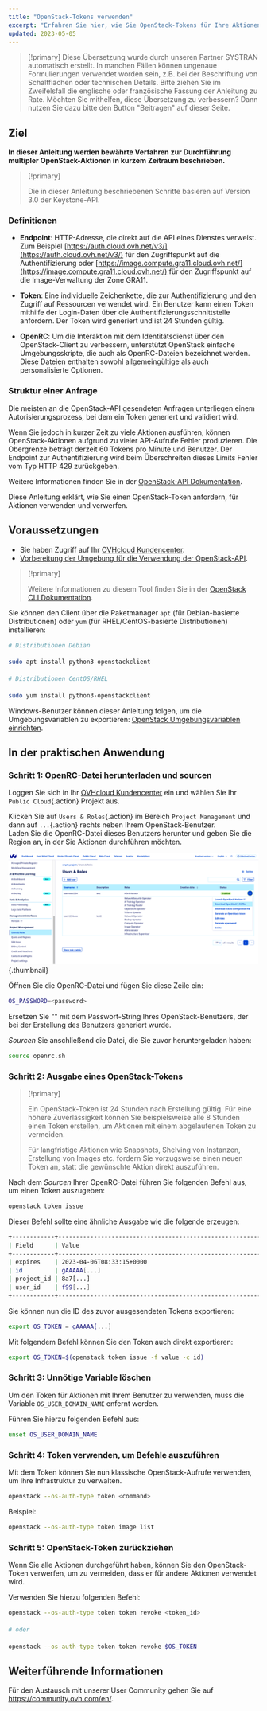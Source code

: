 ```yaml
---
title: "OpenStack-Tokens verwenden"
excerpt: "Erfahren Sie hier, wie Sie OpenStack-Tokens für Ihre Aktionen erstellen und verwenden"
updated: 2023-05-05
---
```


> [!primary]
> Diese Übersetzung wurde durch unseren Partner SYSTRAN automatisch erstellt. In manchen Fällen können ungenaue Formulierungen verwendet worden sein, z.B. bei der Beschriftung von Schaltflächen oder technischen Details. Bitte ziehen Sie im Zweifelsfall die englische oder französische Fassung der Anleitung zu Rate. Möchten Sie mithelfen, diese Übersetzung zu verbessern? Dann nutzen Sie dazu bitte den Button "Beitragen" auf dieser Seite.
>


## Ziel

**In dieser Anleitung werden bewährte Verfahren zur Durchführung multipler OpenStack-Aktionen in kurzem Zeitraum beschrieben.**

> [!primary]
>
> Die in dieser Anleitung beschriebenen Schritte basieren auf Version 3.0 der Keystone-API.
>

### Definitionen

- **Endpoint**: HTTP-Adresse, die direkt auf die API eines Dienstes verweist. Zum Beispiel [https://auth.cloud.ovh.net/v3/](https://auth.cloud.ovh.net/v3/) für den Zugriffspunkt auf die Authentifizierung oder [https://image.compute.gra11.cloud.ovh.net/](https://image.compute.gra11.cloud.ovh.net/) für den Zugriffspunkt auf die Image-Verwaltung der Zone GRA11. 

- **Token**: Eine individuelle Zeichenkette, die zur Authentifizierung und den Zugriff auf Ressourcen verwendet wird. Ein Benutzer kann einen Token mithilfe der Login-Daten über die Authentifizierungsschnittstelle anfordern. Der Token wird generiert und ist 24 Stunden gültig.

- **OpenRC**: Um die Interaktion mit dem Identitätsdienst über den OpenStack-Client zu verbessern, unterstützt OpenStack einfache Umgebungsskripte, die auch als OpenRC-Dateien bezeichnet werden. Diese Dateien enthalten sowohl allgemeingültige als auch personalisierte Optionen.

### Struktur einer Anfrage

Die meisten an die OpenStack-API gesendeten Anfragen unterliegen einem Autorisierungsprozess, bei dem ein Token generiert und validiert wird.

Wenn Sie jedoch in kurzer Zeit zu viele Aktionen ausführen, können OpenStack-Aktionen aufgrund zu vieler API-Aufrufe Fehler produzieren. Die Obergrenze beträgt derzeit 60 Tokens pro Minute und Benutzer. Der Endpoint zur Authentifizierung wird beim Überschreiten dieses Limits Fehler vom Typ HTTP 429 zurückgeben.

Weitere Informationen finden Sie in der [OpenStack-API Dokumentation](http://developer.openstack.org/api-guide/quick-start/).

Diese Anleitung erklärt, wie Sie einen OpenStack-Token anfordern, für Aktionen verwenden und verwerfen.

## Voraussetzungen 

- Sie haben Zugriff auf Ihr [OVHcloud Kundencenter](https://www.ovh.com/auth/?action=gotomanager&from=https://www.ovh.de/&ovhSubsidiary=de).
- [Vorbereitung der Umgebung für die Verwendung der OpenStack-API](/pages/public_cloud/compute/prepare_the_environment_for_using_the_openstack_api).

> [!primary]
>
> Weitere Informationen zu diesem Tool finden Sie in der [OpenStack CLI Dokumentation](https://docs.openstack.org/python-openstackclient/latest/).

Sie können den Client über die Paketmanager `apt` (für Debian-basierte Distributionen) oder `yum` (für RHEL/CentOS-basierte Distributionen) installieren:

```bash
# Distributionen Debian  

sudo apt install python3-openstackclient

# Distributionen CentOS/RHEL

sudo yum install python3-openstackclient
```

Windows-Benutzer können dieser Anleitung folgen, um die Umgebungsvariablen zu exportieren: [OpenStack Umgebungsvariablen einrichten](/pages/public_cloud/compute/loading_openstack_environment_variables/).

## In der praktischen Anwendung

### Schritt 1: OpenRC-Datei herunterladen und sourcen

Loggen Sie sich in Ihr [OVHcloud Kundencenter](https://www.ovh.com/auth/?action=gotomanager&from=https://www.ovh.de/&ovhSubsidiary=de) ein und wählen Sie Ihr `Public Cloud`{.action} Projekt aus.

Klicken Sie auf `Users & Roles`{.action} im Bereich `Project Management` und dann auf `...`{.action} rechts neben Ihrem OpenStack-Benutzer.<br>
Laden Sie die OpenRC-Datei dieses Benutzers herunter und geben Sie die Region an, in der Sie Aktionen durchführen möchten.

![OpenRC Datei herunterladen](images/openrc.png){.thumbnail}

Öffnen Sie die OpenRC-Datei und fügen Sie diese Zeile ein:

```bash
OS_PASSWORD=<password>
```

Ersetzen Sie "<password>" mit dem Passwort-String Ihres OpenStack-Benutzers, der bei der Erstellung des Benutzers generiert wurde.

*Sourcen* Sie anschließend die Datei, die Sie zuvor heruntergeladen haben:

```bash
source openrc.sh
```

### Schritt 2: Ausgabe eines OpenStack-Tokens

> [!primary]
>
> Ein OpenStack-Token ist 24 Stunden nach Erstellung gültig. Für eine höhere Zuverlässigkeit können Sie beispielsweise alle 8 Stunden einen Token erstellen, um Aktionen mit einem abgelaufenen Token zu vermeiden.
>
> Für langfristige Aktionen wie Snapshots, Shelving von Instanzen, Erstellung von Images etc. fordern Sie vorzugsweise einen neuen Token an, statt die gewünschte Aktion direkt auszuführen.
>

Nach dem *Sourcen* Ihrer OpenRC-Datei führen Sie folgenden Befehl aus, um einen Token auszugeben:

```bash
openstack token issue
```

Dieser Befehl sollte eine ähnliche Ausgabe wie die folgende erzeugen:

```bash
+------------+----------------------------------------------------------------+
| Field      | Value                                                          |
+------------+----------------------------------------------------------------+
| expires    | 2023-04-06T08:33:15+0000                                       |
| id         | gAAAAA[...]                                                    |
| project_id | 8a7[...]                                                       |
| user_id    | f99[...]                                                       |
+------------+----------------------------------------------------------------+
```

Sie können nun die ID des zuvor ausgesendeten Tokens exportieren:

```bash
export OS_TOKEN = gAAAAA[...]
```

Mit folgendem Befehl können Sie den Token auch direkt exportieren:

```bash
export OS_TOKEN=$(openstack token issue -f value -c id)
```

### Schritt 3: Unnötige Variable löschen

Um den Token für Aktionen mit Ihrem Benutzer zu verwenden, muss die Variable `OS_USER_DOMAIN_NAME` enfernt werden.

Führen Sie hierzu folgenden Befehl aus:

```bash
unset OS_USER_DOMAIN_NAME
```

### Schritt 4: Token verwenden, um Befehle auszuführen

Mit dem Token können Sie nun klassische OpenStack-Aufrufe verwenden, um Ihre Infrastruktur zu verwalten.

```bash
openstack --os-auth-type token <command>
```

Beispiel: 

```bash
openstack --os-auth-type token image list
```

### Schritt 5: OpenStack-Token zurückziehen

Wenn Sie alle Aktionen durchgeführt haben, können Sie den OpenStack-Token verwerfen, um zu vermeiden, dass er für andere Aktionen verwendet wird.

Verwenden Sie hierzu folgenden Befehl:

```bash
openstack --os-auth-type token token revoke <token_id>

# oder

openstack --os-auth-type token token revoke $OS_TOKEN
```

## Weiterführende Informationen

Für den Austausch mit unserer User Community gehen Sie auf <https://community.ovh.com/en/>.
